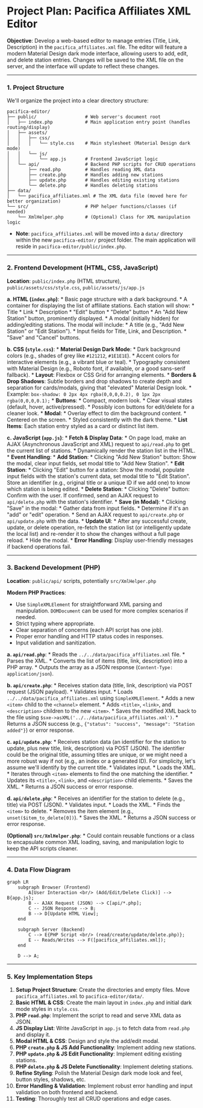 # Project Plan: Pacifica Affiliates XML Editor

**Objective**: Develop a web-based editor to manage entries (Title, Link, Description) in the `pacifica_affiliates.xml` file. The editor will feature a modern Material Design dark mode interface, allowing users to add, edit, and delete station entries. Changes will be saved to the XML file on the server, and the interface will update to reflect these changes.

---

### 1. Project Structure

We'll organize the project into a clear directory structure:

```
pacifica-editor/
├── public/                  # Web server's document root
│   ├── index.php            # Main application entry point (handles routing/display)
│   ├── assets/
│   │   ├── css/
│   │   │   └── style.css    # Main stylesheet (Material Design dark mode)
│   │   └── js/
│   │       └── app.js       # Frontend JavaScript logic
│   └── api/                 # Backend PHP scripts for CRUD operations
│       ├── read.php         # Handles reading XML data
│       ├── create.php       # Handles adding new stations
│       ├── update.php       # Handles editing existing stations
│       └── delete.php       # Handles deleting stations
├── data/
│   └── pacifica_affiliates.xml # The XML data file (moved here for better organization)
└── src/                     # PHP helper functions/classes (if needed)
    └── XmlHelper.php        # (Optional) Class for XML manipulation logic
```

*   **Note**: `pacifica_affiliates.xml` will be moved into a `data/` directory within the new `pacifica-editor/` project folder. The main application will reside in `pacifica-editor/public/index.php`.

---

### 2. Frontend Development (HTML, CSS, JavaScript)

**Location**: `public/index.php` (HTML structure), `public/assets/css/style.css`, `public/assets/js/app.js`

**a. HTML (`index.php`)**:
    *   Basic page structure with a dark background.
    *   A container for displaying the list of affiliate stations. Each station will show:
        *   Title
        *   Link
        *   Description
        *   "Edit" button
        *   "Delete" button
    *   An "Add New Station" button, prominently displayed.
    *   A modal (initially hidden) for adding/editing stations. The modal will include:
        *   A title (e.g., "Add New Station" or "Edit Station").
        *   Input fields for Title, Link, and Description.
        *   "Save" and "Cancel" buttons.

**b. CSS (`style.css`)**:
    *   **Material Design Dark Mode**:
        *   Dark background colors (e.g., shades of grey like `#121212`, `#1E1E1E`).
        *   Accent colors for interactive elements (e.g., a vibrant blue or teal).
        *   Typography consistent with Material Design (e.g., Roboto font, if available, or a good sans-serif fallback).
    *   **Layout**: Flexbox or CSS Grid for arranging elements.
    *   **Borders & Drop Shadows**: Subtle borders and drop shadows to create depth and separation for cards/modals, giving that "elevated" Material Design look.
        *   Example: `box-shadow: 0 2px 4px rgba(0,0,0,0.2), 0 1px 2px rgba(0,0,0,0.1);`
    *   **Buttons**:
        *   Compact, modern look.
        *   Clear visual states (default, hover, active/pressed).
        *   Possibly icon buttons for edit/delete for a cleaner look.
    *   **Modal**:
        *   Overlay effect to dim the background content.
        *   Centered on the screen.
        *   Styled consistently with the dark theme.
    *   **List Items**: Each station entry styled as a card or distinct list item.

**c. JavaScript (`app.js`)**:
    *   **Fetch & Display Data**:
        *   On page load, make an AJAX (Asynchronous JavaScript and XML) request to `api/read.php` to get the current list of stations.
        *   Dynamically render the station list in the HTML.
    *   **Event Handling**:
        *   **Add Station**:
            *   Clicking "Add New Station" button: Show the modal, clear input fields, set modal title to "Add New Station".
        *   **Edit Station**:
            *   Clicking "Edit" button for a station: Show the modal, populate input fields with the station's current data, set modal title to "Edit Station". Store an identifier (e.g., original title or a unique ID if we add one) to know which station is being edited.
        *   **Delete Station**:
            *   Clicking "Delete" button: Confirm with the user. If confirmed, send an AJAX request to `api/delete.php` with the station's identifier.
        *   **Save (in Modal)**:
            *   Clicking "Save" in the modal:
                *   Gather data from input fields.
                *   Determine if it's an "add" or "edit" operation.
                *   Send an AJAX request to `api/create.php` or `api/update.php` with the data.
    *   **Update UI**:
        *   After any successful create, update, or delete operation, re-fetch the station list (or intelligently update the local list) and re-render it to show the changes without a full page reload.
        *   Hide the modal.
    *   **Error Handling**: Display user-friendly messages if backend operations fail.

---

### 3. Backend Development (PHP)

**Location**: `public/api/` scripts, potentially `src/XmlHelper.php`

**Modern PHP Practices**:
*   Use `SimpleXMLElement` for straightforward XML parsing and manipulation. `DOMDocument` can be used for more complex scenarios if needed.
*   Strict typing where appropriate.
*   Clear separation of concerns (each API script has one job).
*   Proper error handling and HTTP status codes in responses.
*   Input validation and sanitization.

**a. `api/read.php`**:
    *   Reads the `../../data/pacifica_affiliates.xml` file.
    *   Parses the XML.
    *   Converts the list of items (title, link, description) into a PHP array.
    *   Outputs the array as a JSON response (`Content-Type: application/json`).

**b. `api/create.php`**:
    *   Receives station data (title, link, description) via POST request (JSON payload).
    *   Validates input.
    *   Loads `../../data/pacifica_affiliates.xml` using `SimpleXMLElement`.
    *   Adds a new `<item>` child to the `<channel>` element.
    *   Adds `<title>`, `<link>`, and `<description>` children to the new `<item>`.
    *   Saves the modified XML back to the file using `$sxe->asXML('../../data/pacifica_affiliates.xml')`.
    *   Returns a JSON success (e.g., `{"status": "success", "message": "Station added"}`) or error response.

**c. `api/update.php`**:
    *   Receives station data (an identifier for the station to update, plus new title, link, description) via POST (JSON). The identifier could be the original title, assuming titles are unique, or we might need a more robust way if not (e.g., an index or a generated ID). For simplicity, let's assume we'll identify by the current title.
    *   Validates input.
    *   Loads the XML.
    *   Iterates through `<item>` elements to find the one matching the identifier.
    *   Updates its `<title>`, `<link>`, and `<description>` child elements.
    *   Saves the XML.
    *   Returns a JSON success or error response.

**d. `api/delete.php`**:
    *   Receives an identifier for the station to delete (e.g., title) via POST (JSON).
    *   Validates input.
    *   Loads the XML.
    *   Finds the `<item>` to delete.
    *   Removes the item element (e.g., `unset($item_to_delete[0])`).
    *   Saves the XML.
    *   Returns a JSON success or error response.

**(Optional) `src/XmlHelper.php`**:
    *   Could contain reusable functions or a class to encapsulate common XML loading, saving, and manipulation logic to keep the API scripts cleaner.

---

### 4. Data Flow Diagram

```mermaid
graph LR
    subgraph Browser (Frontend)
        A[User Interaction <br/> (Add/Edit/Delete Click)] --> B{app.js};
        B -- AJAX Request (JSON) --> C[api/*.php];
        C -- JSON Response --> B;
        B --> D[Update HTML View];
    end

    subgraph Server (Backend)
        C --> E{PHP Script <br/> (read/create/update/delete.php)};
        E -- Reads/Writes --> F([pacifica_affiliates.xml]);
    end

    D --> A;
```

---

### 5. Key Implementation Steps

1.  **Setup Project Structure**: Create the directories and empty files. Move `pacifica_affiliates.xml` to `pacifica-editor/data/`.
2.  **Basic HTML & CSS**: Create the main layout in `index.php` and initial dark mode styles in `style.css`.
3.  **PHP `read.php`**: Implement the script to read and serve XML data as JSON.
4.  **JS Display List**: Write JavaScript in `app.js` to fetch data from `read.php` and display it.
5.  **Modal HTML & CSS**: Design and style the add/edit modal.
6.  **PHP `create.php` & JS Add Functionality**: Implement adding new stations.
7.  **PHP `update.php` & JS Edit Functionality**: Implement editing existing stations.
8.  **PHP `delete.php` & JS Delete Functionality**: Implement deleting stations.
9.  **Refine Styling**: Polish the Material Design dark mode look and feel, button styles, shadows, etc.
10. **Error Handling & Validation**: Implement robust error handling and input validation on both frontend and backend.
11. **Testing**: Thoroughly test all CRUD operations and edge cases.